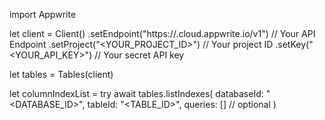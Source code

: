 import Appwrite

let client = Client()
    .setEndpoint("https://<REGION>.cloud.appwrite.io/v1") // Your API Endpoint
    .setProject("<YOUR_PROJECT_ID>") // Your project ID
    .setKey("<YOUR_API_KEY>") // Your secret API key

let tables = Tables(client)

let columnIndexList = try await tables.listIndexes(
    databaseId: "<DATABASE_ID>",
    tableId: "<TABLE_ID>",
    queries: [] // optional
)

